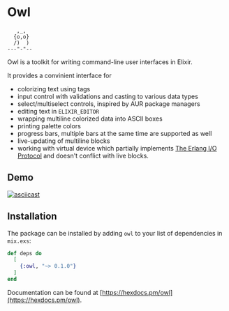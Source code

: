 # Owl
```
   ,_,
  {o,o}
  /)  )
---"-"--
```
Owl is a toolkit for writing command-line user interfaces in Elixir.

It provides a convinient interface for

* colorizing text using tags
* input control with validations and casting to various data types
* select/multiselect controls, inspired by AUR package managers
* editing text in `ELIXIR_EDITOR`
* wrapping multiline colorized data into ASCII boxes
* printing palette colors
* progress bars, multiple bars at the same time are supported as well
* live-updating of multiline blocks
* working with virtual device which partially implements
[The Erlang I/O Protocol](https://www.erlang.org/doc/apps/stdlib/io_protocol.html) and doesn't conflict with live blocks.

## Demo
[![asciicast](https://asciinema.org/a/vOL2PtAEWB88S9G93Iojwprj2.svg)](https://asciinema.org/a/vOL2PtAEWB88S9G93Iojwprj2)

## Installation

The package can be installed by adding `owl` to your list of dependencies in `mix.exs`:

```elixir
def deps do
  [
    {:owl, "~> 0.1.0"}
  ]
end
```
Documentation can be found at [https://hexdocs.pm/owl](https://hexdocs.pm/owl).
